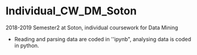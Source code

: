 # Individual_CW_DM_Soton
2018-2019 Semester2 at Soton, individual coursework for Data Mining

- Reading and parsing data are coded in ''ipynb", analysing data is coded in python.
